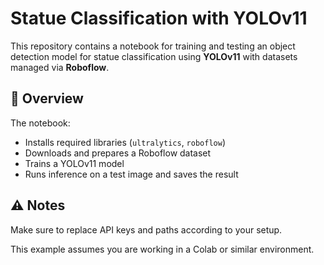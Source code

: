 # Statue Classification with YOLOv11

This repository contains a notebook for training and testing an object detection model for statue classification using **YOLOv11** with datasets managed via **Roboflow**.

## 📌 Overview

The notebook:
- Installs required libraries (`ultralytics`, `roboflow`)
- Downloads and prepares a Roboflow dataset
- Trains a YOLOv11 model
- Runs inference on a test image and saves the result


## ⚠️ Notes
Make sure to replace API keys and paths according to your setup.

This example assumes you are working in a Colab or similar environment.
